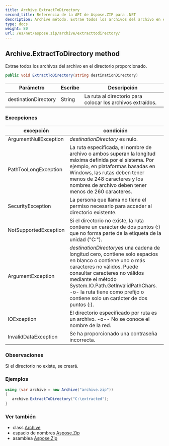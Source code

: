 ```yaml
---
title: Archive.ExtractToDirectory
second_title: Referencia de la API de Aspose.ZIP para .NET
description: Archive método. Extrae todos los archivos del archivo en el directorio proporcionado.
type: docs
weight: 80
url: /es/net/aspose.zip/archive/extracttodirectory/
---
```

## Archive.ExtractToDirectory method

Extrae todos los archivos del archivo en el directorio proporcionado.

```csharp
public void ExtractToDirectory(string destinationDirectory)
```

| Parámetro | Escribe | Descripción |
| --- | --- | --- |
| destinationDirectory | String | La ruta al directorio para colocar los archivos extraídos. |

### Excepciones

| excepción | condición |
| --- | --- |
| ArgumentNullException | *destinationDirectory* es nulo. |
| PathTooLongException | La ruta especificada, el nombre de archivo o ambos superan la longitud máxima definida por el sistema. Por ejemplo, en plataformas basadas en Windows, las rutas deben tener menos de 248 caracteres y los nombres de archivo deben tener menos de 260 caracteres. |
| SecurityException | La persona que llama no tiene el permiso necesario para acceder al directorio existente. |
| NotSupportedException | Si el directorio no existe, la ruta contiene un carácter de dos puntos (:) que no forma parte de la etiqueta de la unidad ("C:\"). |
| ArgumentException | *destinationDirectory*es una cadena de longitud cero, contiene solo espacios en blanco o contiene uno o más caracteres no válidos. Puede consultar caracteres no válidos mediante el método System.IO.Path.GetInvalidPathChars. -o- la ruta tiene como prefijo o contiene solo un carácter de dos puntos (:). |
| IOException | El directorio especificado por ruta es un archivo. -o-- No se conoce el nombre de la red. |
| InvalidDataException | Se ha proporcionado una contraseña incorrecta. |

### Observaciones

Si el directorio no existe, se creará.

### Ejemplos

```csharp
using (var archive = new Archive("archive.zip")) 
{ 
   archive.ExtractToDirectory("C:\extracted");
}
```

### Ver también

* class [Archive](../)
* espacio de nombres [Aspose.Zip](../../archive/)
* asamblea [Aspose.Zip](../../../)


